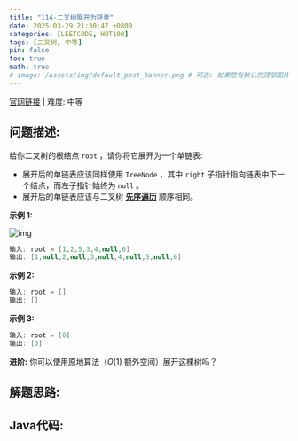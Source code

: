 ```yaml
---
title: "114-二叉树展开为链表"
date: 2025-03-29 21:30:47 +0800
categories: [LEETCODE, HOT100]
tags: [二叉树, 中等]
pin: false
toc: true
math: true
# image: /assets/img/default_post_banner.png # 可选: 如果您有默认的顶部图片，取消注释并修改路径
---
```


[官网链接](https://leetcode.cn/problems/flatten-binary-tree-to-linked-list/) \| 难度: 中等

## 问题描述: 

给你二叉树的根结点 `root` ，请你将它展开为一个单链表: 

- 展开后的单链表应该同样使用 `TreeNode` ，其中 `right` 子指针指向链表中下一个结点，而左子指针始终为 `null` 。
- 展开后的单链表应该与二叉树 [**先序遍历**](https://baike.baidu.com/item/先序遍历/6442839?fr=aladdin) 顺序相同。

**示例 1:**

![img](../assets/img/posts/p114_0.jpg)

```java
输入: root = [1,2,5,3,4,null,6]
输出: [1,null,2,null,3,null,4,null,5,null,6]
```

**示例 2:**

```java
输入: root = []
输出: []
```

**示例 3:**

```java
输入: root = [0]
输出: [0]
```

**进阶:** 你可以使用原地算法（$O(1)$ 额外空间）展开这棵树吗？

## 解题思路: 



## Java代码: 

